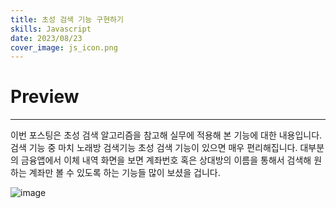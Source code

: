 ```yaml
---
title: 초성 검색 기능 구현하기
skills: Javascript
date: 2023/08/23
cover_image: js_icon.png
---
```


# **Preview**

---

이번 포스팅은 초성 검색 알고리즘을 참고해 실무에 적용해 본 기능에 대한 내용입니다.
검색 기능 중 마치 노래방 검색기능 초성 검색 기능이 있으면 매우 편리해집니다.
대부분의 금융앱에서 이체 내역 화면을 보면 계좌번호 혹은 상대방의 이름을 통해서 검색해 원하는 계좌만 볼 수 있도록 하는 기능들 많이 보셨을 겁니다.

![image](/images/12_1.png)
